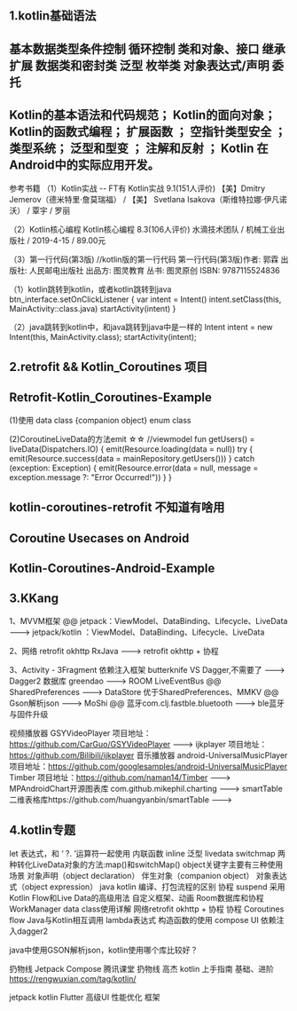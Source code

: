 ## 1.kotlin基础语法
基本数据类型条件控制
循环控制
类和对象、接口
继承
扩展
数据类和密封类
泛型
枚举类
对象表达式/声明
委托
--
Kotlin的基本语法和代码规范；
Kotlin的面向对象；
Kotlin的函数式编程；
扩展函数 ；
空指针类型安全 ；
类型系统；
泛型和型变 ；
注解和反射 ；
Kotlin 在 Android中的实际应用开发。
--
参考书籍
（1）Kotlin实战 -- FT有
Kotlin实战
9.1(151人评价)
【美】Dmitry Jemerov（德米特里·詹莫瑞福） / 【美】 Svetlana Isakova（斯维特拉娜·伊凡诺沃） / 覃宇 / 罗丽

（2）Kotlin核心编程
Kotlin核心编程
8.3(106人评价)
水滴技术团队 / 机械工业出版社 / 2019-4-15 / 89.00元

（3）第一行代码(第3版)  //kotlin版的第一行代码
第一行代码(第3版)作者: 郭霖
出版社: 人民邮电出版社
出品方: 图灵教育
丛书: 图灵原创
ISBN: 9787115524836

（1）kotlin跳转到kotlin，或者kotlin跳转到java
btn_interface.setOnClickListener {
    var intent = Intent()
    intent.setClass(this, MainActivity::class.java)
    startActivity(intent)
}

（2）java跳转到kotlin中，和java跳转到java中是一样的
Intent intent = new Intent(this, MainActivity.class);
startActivity(intent);

## 2.retrofit && Kotlin_Coroutines 项目

## Retrofit-Kotlin_Coroutines-Example
(1)使用
data class {companion object}
enum class

(2)CoroutineLiveData的方法emit ☆☆
//viewmodel
 fun getUsers() = liveData(Dispatchers.IO) {
        emit(Resource.loading(data = null))
        try {
            emit(Resource.success(data = mainRepository.getUsers()))
        } catch (exception: Exception) {
            emit(Resource.error(data = null, message = exception.message ?: "Error Occurred!"))
        }
    }


## kotlin-coroutines-retrofit 不知道有啥用

## Coroutine Usecases on Android

## Kotlin-Coroutines-Android-Example


## 3.KKang
1、MVVM框架
@@   jetpack：ViewModel、DataBinding、Lifecycle、LiveData
    ---> jetpack/kotlin ：ViewModel、DataBinding、Lifecycle、LiveData

2、网络 retrofit okhttp RxJava   --->   retrofit okhttp  + 协程

3、Activity - 3Fragment
依赖注入框架 butterknife VS Dagger,不需要了    --->  Dagger2
数据库 greendao     --->   ROOM
LiveEventBus
@@  SharedPreferences  --->   DataStore 优于SharedPreferences、MMKV
@@  Gson解析json   ---> MoShi
@@  蓝牙com.clj.fastble.bluetooth   ---> ble蓝牙与固件升级

视频播放器 GSYVideoPlayer 项目地址： https://github.com/CarGuo/GSYVideoPlayer   --->
            ijkplayer 项目地址： https://github.com/Bilibili/ijkplayer
音乐播放器  android-UniversalMusicPlayer  项目地址：https://github.com/googlesamples/android-UniversalMusicPlayer
            Timber  项目地址：https://github.com/naman14/Timber   --->
MPAndroidChart开源图表库 com.github.mikephil.charting  --->
smartTable二维表格库https://github.com/huangyanbin/smartTable  --->

## 4.kotlin专题
let 表达式，和 ‘ ?. ’运算符一起使用
内联函数 inline
泛型
livedata switchmap
两种转化LiveData对象的方法:map()和switchMap()
object关键字主要有三种使用场景
    对象声明（object declaration）
    伴生对象（companion object）
    对象表达式（object expression）
java kotlin 编译、打包流程的区别
协程 suspend
采用Kotlin Flow和Live Data的高级用法
自定义框架、动画
Room数据库和协程
WorkManager
data class使用详解
网络retrofit okhttp  + 协程
协程 Coroutines flow
Java与Kotlin相互调用
lambda表达式
构造函数的使用
compose UI
依赖注入dagger2

java中使用GSON解析json，kotlin使用哪个库比较好？

扔物线 Jetpack Compose 腾讯课堂
扔物线 高杰 kotlin 上手指南 基础、进阶
https://rengwuxian.com/tag/kotlin/

jetpack
kotlin
Flutter
高级UI
性能优化
框架

